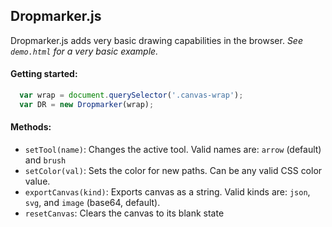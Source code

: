 ## Dropmarker.js

Dropmarker.js adds very basic drawing capabilities in the browser. *See `demo.html` for a very basic example.*

#### Getting started:

```js
  var wrap = document.querySelector('.canvas-wrap');
  var DR = new Dropmarker(wrap);
```

#### Methods:

- `setTool(name)`: Changes the active tool. Valid names are: `arrow` (default) and `brush`
- `setColor(val)`: Sets the color for new paths. Can be any valid CSS color value.
- `exportCanvas(kind)`: Exports canvas as a string. Valid kinds are: `json`, `svg`, and `image` (base64, default).
- `resetCanvas`: Clears the canvas to its blank state